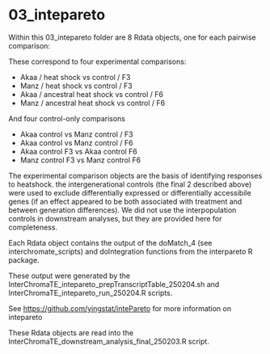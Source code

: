 # 03_intepareto
Within this 03_intepareto folder are 8 Rdata objects, one for each pairwise comparison:

These correspond to four experimental comparisons:
- Akaa / heat shock vs control / F3
- Manz / heat shock vs control / F3
- Akaa / ancestral heat shock vs control / F6
- Manz / ancestral heat shock vs control / F6

And four control-only comparisons
- Akaa control vs Manz control / F3
- Akaa control vs Manz control / F6
- Akaa control F3 vs Akaa control F6
- Manz control F3 vs Manz control F6

The experimental comparison objects are the basis of identifying responses to heatshock. the intergenerational controls (the final 2 described above) were used to exclude differentially expressed or differentially accessibile genes (if an effect appeared to be both associated with treatment and between generation differences). We did not use the interpopulation controls in downstream analyses, but they are provided here for completeness.

Each Rdata object contains the output of the doMatch_4 (see interchromate_scripts) and doIntegration functions from the interpareto R package.

These output were generated by the InterChromaTE_intepareto_prepTranscriptTable_250204.sh and InterChromaTE_intepareto_run_250204.R scripts.

See https://github.com/yingstat/intePareto for more information on intepareto

These Rdata objects are read into the InterChromaTE_downstream_analysis_final_250203.R script.